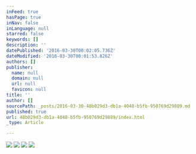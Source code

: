 ```yaml
---
inFeed: true
hasPage: true
inNav: false
inLanguage: null
starred: false
keywords: []
description: ''
datePublished: '2016-03-30T00:02:05.736Z'
dateModified: '2016-03-30T00:01:53.826Z'
authors: []
publisher:
  name: null
  domain: null
  url: null
  favicon: null
title: ''
author: []
sourcePath: _posts/2016-03-30-48b029d3-db1a-4048-b5fb-950769d29889.md
published: true
url: 48b029d3-db1a-4048-b5fb-950769d29889/index.html
_type: Article

---
```

![](https://the-grid-user-content.s3-us-west-2.amazonaws.com/689f534a-c90b-4797-82ed-be89d5996652.jpg)
![](https://the-grid-user-content.s3-us-west-2.amazonaws.com/56d93365-0d5e-47ca-a055-8f2efc75ecd9.jpg)
![](https://the-grid-user-content.s3-us-west-2.amazonaws.com/e330a7eb-763f-4c65-b12f-7379c436d118.jpg)
![](https://the-grid-user-content.s3-us-west-2.amazonaws.com/acb7abf0-dea2-495e-984a-9f30efcce0ee.png)